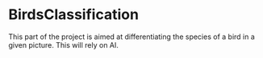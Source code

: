 # BirdsClassification

This part of the project is aimed at differentiating the species of a bird in a given picture. This will rely on AI.